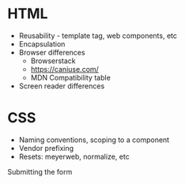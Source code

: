 # HTML

- Reusability - template tag, web components, etc
- Encapsulation
- Browser differences
  - Browserstack
  - https://caniuse.com/
  - MDN Compatibility table
- Screen reader differences

# CSS

- Naming conventions, scoping to a component
- Vendor prefixing
- Resets: meyerweb, normalize, etc

Submitting the form
